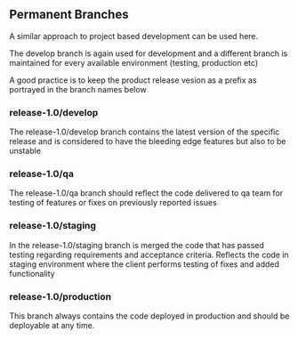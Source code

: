 ## Permanent Branches

A similar approach to project based development can be used here. 

The develop branch is again used for development and a different branch is maintained for every available environment (testing, production etc)

A good practice is to keep the product release vesion as a prefix as portrayed in the branch names below

### release-1.0/develop
The release-1.0/develop branch contains the latest version of the specific release and is considered to have the bleeding edge features but also to be unstable

### release-1.0/qa
The release-1.0/qa branch should reflect the code delivered to qa team for testing of features or fixes on previously reported issues

### release-1.0/staging
In the release-1.0/staging branch is merged the code that has passed testing regarding requirements and acceptance criteria. Reflects the code in staging environment where the client performs testing of fixes and added functionality

### release-1.0/production
This branch always contains the code deployed in production and should be deployable at any time. 
